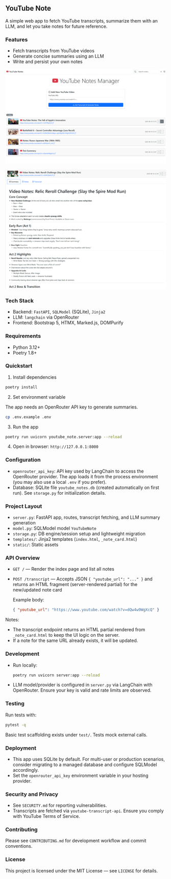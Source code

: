 ## YouTube Note

A simple web app to fetch YouTube transcripts, summarize them with an LLM, and let you take notes for future reference.

### Features

- Fetch transcripts from YouTube videos
- Generate concise summaries using an LLM
- Write and persist your own notes

![Screenshot of YouTube Note main homescreen](docs/home.png)

![Screenshot of video summary](docs/summary-detail.png)

### Tech Stack

- Backend: `FastAPI`, `SQLModel` (SQLite), `Jinja2`
- LLM: `langchain` via OpenRouter
- Frontend: Bootstrap 5, HTMX, Marked.js, DOMPurify

### Requirements

- Python 3.12+
- Poetry 1.8+

### Quickstart

1) Install dependencies

  ```bash
  poetry install
  ```

2) Set environment variable

  The app needs an OpenRouter API key to generate summaries.

  ```bash
  cp .env.example .env
  ```

3) Run the app

  ```bash
  poetry run uvicorn youtube_note.server:app --reload
  ```

4) Open in browser: `http://127.0.0.1:8000`

### Configuration

- `openrouter_api_key`: API key used by LangChain to access the OpenRouter provider. The app loads it from the process environment (you may also use a local `.env` if you prefer).
- Database: SQLite file `youtube_notes.db` (created automatically on first run). See `storage.py` for initialization details.

### Project Layout

- `server.py`: FastAPI app, routes, transcript fetching, and LLM summary generation
- `model.py`: SQLModel model `YouTubeNote`
- `storage.py`: DB engine/session setup and lightweight migration
- `templates/`: Jinja2 templates (`index.html`, `_note_card.html`)
- `static/`: Static assets

### API Overview

- `GET /` — Render the index page and list all notes
- `POST /transcript` — Accepts JSON `{ "youtube_url": "..." }` and returns an HTML fragment (server-rendered partial) for the new/updated note card

  Example body:
  
  ```json
  { "youtube_url": "https://www.youtube.com/watch?v=dQw4w9WgXcQ" }
  ```

Notes:
- The transcript endpoint returns an HTML partial rendered from `_note_card.html` to keep the UI logic on the server.
- If a note for the same URL already exists, it will be updated.

### Development

- Run locally:
  
  ```bash
  poetry run uvicorn server:app --reload
  ```

- LLM model/provider is configured in `server.py` via LangChain with OpenRouter. Ensure your key is valid and rate limits are observed.

### Testing

Run tests with:

  ```bash
  pytest -q
  ```

Basic test scaffolding exists under `test/`. Tests mock external calls.

### Deployment

- This app uses SQLite by default. For multi-user or production scenarios, consider migrating to a managed database and configure SQLModel accordingly.
- Set the `openrouter_api_key` environment variable in your hosting provider.

### Security and Privacy

- See `SECURITY.md` for reporting vulnerabilities.
- Transcripts are fetched via `youtube-transcript-api`. Ensure you comply with YouTube Terms of Service.

### Contributing

Please see `CONTRIBUTING.md` for development workflow and commit conventions.

### License

This project is licensed under the MIT License — see `LICENSE` for details.
